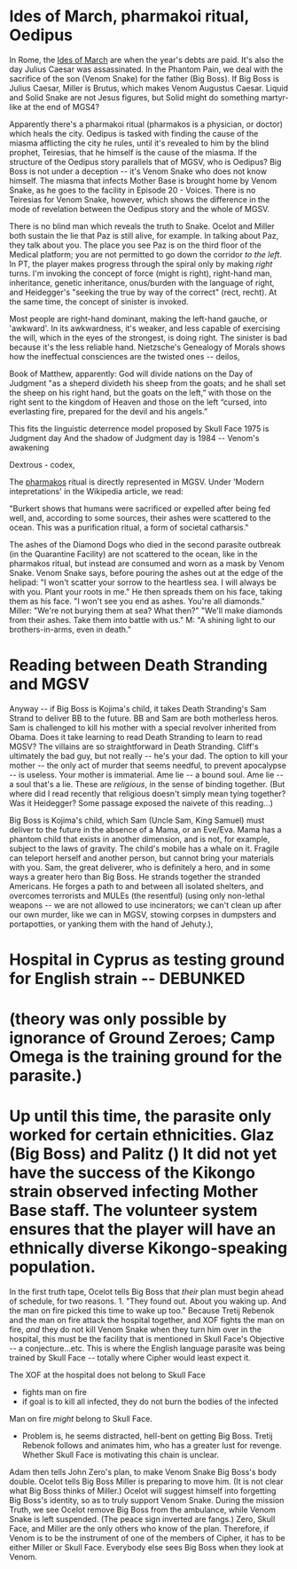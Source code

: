 # Ides of March, pharmakoi ritual, Oedipus
In Rome, the [Ides of March](https://en.wikipedia.org/wiki/Ides_of_March) are when the year's debts are paid. It's also the day Julius Caesar was assassinated.  In the Phantom Pain, we deal with the sacrifice of the son (Venom Snake) for the father (Big Boss). If Big Boss is Julius Caesar, Miller is Brutus, which makes Venom Augustus Caesar. Liquid and Solid Snake are not Jesus figures, but Solid might do something martyr-like at the end of MGS4? 

Apparently there's a pharmakoi ritual (pharmakos is a physician, or doctor) which heals the city. Oedipus is tasked with finding the cause of the miasma afflicting the city he rules, until it's revealed to him by the blind prophet, Teiresias, that he himself is the cause of the miasma. If the structure of the Oedipus story parallels that of MGSV, who is Oedipus? Big Boss is not under a deception -- it's Venom Snake who does not know himself. The miasma that infects Mother Base is brought home by Venom Snake, as he goes to the facility in Episode 20 - Voices. There is no Teiresias for Venom Snake, however, which shows the difference in the mode of revelation between the Oedipus story and the whole of MGSV. 

There is no blind man which reveals the truth to Snake. Ocelot and Miller both sustain the lie that Paz is still alive, for example. In talking about Paz, they talk about you. The place you see Paz is on the third floor of the Medical platform; you are not permitted to go down the corridor *to the left*. In PT, the player makes progress through the spiral only by making *right* turns. I'm invoking the concept of force (might is right), right-hand man, inheritance, genetic inheritance, onus/burden with the language of right, and Heidegger's "seeking the true by way of the correct" (rect, recht). At the same time, the concept of sinister is invoked.

Most people are right-hand dominant, making the left-hand gauche, or 'awkward'. In its awkwardness, it's weaker, and less capable of exercising the will, which in the eyes of the strongest, is doing right. The sinister is bad because it's the less reliable hand. Nietzsche's Genealogy of Morals shows how the ineffectual consciences are the twisted ones -- deilos, 

Book of Matthew, apparently: 
God will divide nations on the Day of Judgment "as a sheperd divideth his sheep from the goats; and he shall set the sheep on his right hand, but the goats on the left,” with those on the right sent to the kingdom of Heaven and those on the left “cursed, into everlasting fire, prepared for the devil and his angels.” 

This fits the linguistic deterrence model proposed by Skull Face
1975 is Judgment day
And the shadow of Judgment day is 1984 -- Venom's awakening

Dextrous - codex,

The [pharmakos](https://en.wikipedia.org/wiki/Pharmakos) ritual is directly represented in MGSV. 
Under 'Modern intepretations' in the Wikipedia article, we read:

"Burkert shows that humans were sacrificed or expelled after being fed well, and, according to some sources, their ashes were scattered to the ocean. This was a purification ritual, a form of societal catharsis."

The ashes of the Diamond Dogs who died in the second parasite outbreak (in the Quarantine Facility) are not scattered to the ocean, like in the pharmakos ritual, but instead are consumed and worn as a mask by Venom Snake. Venom Snake says, before pouring the ashes out at the edge of the helipad: "I won't scatter your sorrow to the heartless sea. I will always be with you. Plant your roots in me." He then spreads them on his face, taking them as his face. "I won't see you end as ashes. You're all diamonds." Miller: "We're not burying them at sea? What then?" "We'll make diamonds from their ashes. Take them into battle with us." M: "A shining light to our brothers-in-arms, even in death."





# Reading between Death Stranding and MGSV

Anyway -- if Big Boss is Kojima's child, it takes Death Stranding's Sam Strand to deliver BB to the future. 
BB and Sam are both motherless heros. Sam is challenged to kill his mother with a special revolver inherited from Obama.
Does it take learning to read Death Stranding to learn to read MGSV? 
The villains are so straightforward in Death Stranding. 
Cliff's ultimately the bad guy, but not really -- he's your dad. 
The option to kill your mother -- the only act of murder that seems needful, to prevent apocalypse -- is useless. Your mother is immaterial. Ame lie -- a bound soul. Ame lie -- a soul that's a lie. These are *religious*, in the sense of binding together. (But where did I read recently that religious doesn't simply mean tying together? Was it Heidegger? Some passage exposed the naivete of this reading...)


Big Boss is Kojima's child, which Sam (Uncle Sam, King Samuel) must deliver to the future in the absence of a Mama, or an Eve/Eva. Mama has a phantom child that exists in another dimension, and is not, for example, subject to the laws of gravity. The child's mobile has a whale on it. Fragile can teleport herself and another person, but cannot bring your materials with you. Sam, the great deliverer, who is definitely a hero, and in some ways a greater hero than Big Boss. He strands together the stranded Americans. He forges a path to and between all isolated shelters, and overcomes terrorists and MULEs (the resentful) (using only non-lethal weapons -- we are not allowed to use incinerators; we can't clean up after our own murder, like we can in MGSV, stowing corpses in dumpsters and portapotties, or yanking them with the hand of Jehuty.), 



# Hospital in Cyprus as testing ground for English strain -- DEBUNKED
# (theory was only possible by ignorance of Ground Zeroes; Camp Omega is the training ground for the parasite.)
# Up until this time, the parasite only worked for certain ethnicities. Glaz (Big Boss) and Palitz () It did not yet have the success of the Kikongo strain observed infecting Mother Base staff. The volunteer system ensures that the player will have an ethnically diverse Kikongo-speaking population. 
In the first truth tape, Ocelot tells Big Boss that *their* plan must begin ahead of schedule, for two reasons. 1. "They found out. About you waking up. And the man on fire picked this time to wake up too." Because Tretij Rebenok and the man on fire attack the hospital together, and XOF fights the man on fire,  *and*  they do not kill Venom Snake when they turn him over in the hospital, this must be the facility that is mentioned in Skull Face's Objective -- a conjecture...etc. This is where the English language parasite was being trained by Skull Face -- totally where Cipher would least expect it.

The XOF at the hospital does not belong to Skull Face
 - fights man on fire
 - if goal is to kill all infected, they do not burn the bodies of the infected

Man on fire *might* belong to Skull Face.
  - Problem is, he seems distracted, hell-bent on getting Big Boss. Tretij Rebenok follows and animates him, who has a greater lust for revenge. Whether Skull Face is motivating this chain is unclear.


Adam then tells John Zero's plan, to make Venom Snake Big Boss's body double. Ocelot tells Big Boss Miller is preparing to move him. (It is not clear what Big Boss thinks of Miller.) Ocelot will suggest himself into forgetting Big Boss's identity, so as to truly support Venom Snake. During the mission Truth, we see Ocelot remove Big Boss from the ambulance, while Venom Snake is left suspended. (The peace sign inverted are fangs.) Zero, Skull Face, and Miller are the only others who know of the plan. Therefore, if Venom is to be the instrument of one of the members of Cipher, it has to be either Miller or Skull Face. Everybody else sees Big Boss when they look at Venom. 
